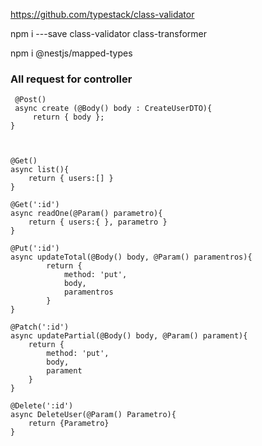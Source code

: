 https://github.com/typestack/class-validator

npm i ---save class-validator class-transformer 

 npm i @nestjs/mapped-types


### All request for controller

     @Post()
     async create (@Body() body : CreateUserDTO){
         return { body };
    }



    @Get()
    async list(){
        return { users:[] }
    }

    @Get(':id')
    async readOne(@Param() parametro){
        return { users:{ }, parametro }
    }

    @Put(':id')
    async updateTotal(@Body() body, @Param() paramentros){
            return {
                method: 'put',
                body,
                paramentros
            }
    }

    @Patch(':id')
    async updatePartial(@Body() body, @Param() parament){
        return {
            method: 'put',
            body,
            parament
        }
    }

    @Delete(':id')
    async DeleteUser(@Param() Parametro){
        return {Parametro}
    }